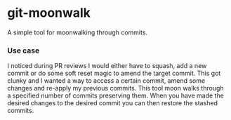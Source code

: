 # git-moonwalk #

A simple tool for moonwalking through commits. 

### Use case ###

I noticed during PR reviews I would either have to squash, add a new commit or do some soft reset magic to amend the target commit. This got clunky and I wanted a way to access a certain commit, amend some changes and re-apply my previous commits. This tool moon walks through a specified number of commits preserving them. When you have made the desired changes to the desired commit you can then restore the stashed commits.

